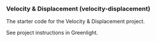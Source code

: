 ### Velocity & Displacement (velocity-displacement)

The starter code for the Velocity & Displacement project.

See project instructions in Greenlight.